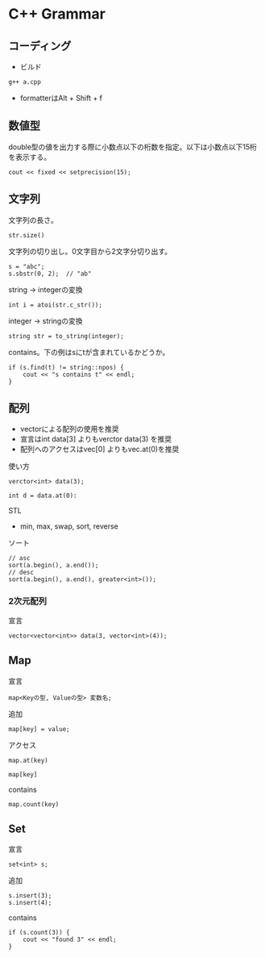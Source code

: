 C++ Grammar
===

## コーディング

- ビルド

```
g++ a.cpp
```

- formatterはAlt + Shift + f

## 数値型

double型の値を出力する際に小数点以下の桁数を指定。以下は小数点以下15桁を表示する。

```
cout << fixed << setprecision(15);
```

## 文字列

文字列の長さ。

```
str.size()
```

文字列の切り出し。0文字目から2文字分切り出す。

```
s = "abc";
s.sbstr(0, 2);  // "ab"
```

string -> integerの変換

```
int i = atoi(str.c_str());
```

integer -> stringの変換

```
string str = to_string(integer);
```

contains。下の例はsにtが含まれているかどうか。

```
if (s.find(t) != string::npos) {
    cout << "s contains t" << endl;
}
```

## 配列

- vectorによる配列の使用を推奨
- 宣言はint data[3] よりもverctor<int> data(3) を推奨
- 配列へのアクセスはvec[0] よりもvec.at(0)を推奨
  
使い方

```
verctor<int> data(3);

int d = data.at(0):
```

STL
- min, max, swap, sort, reverse

ソート

```
// asc
sort(a.begin(), a.end());
// desc
sort(a.begin(), a.end(), greater<int>());
```

### 2次元配列

宣言

```
vector<vector<int>> data(3, vector<int>(4));
```

## Map

宣言

```
map<Keyの型, Valueの型> 変数名;
```

追加

```
map[key] = value;
```

アクセス

```
map.at(key)
```


```
map[key]
```

contains

```
map.count(key)

```


## Set

宣言

```
set<int> s;
```

追加

```
s.insert(3);
s.insert(4);
```

contains

```
if (s.count(3)) {
    cout << "found 3" << endl;
}
```